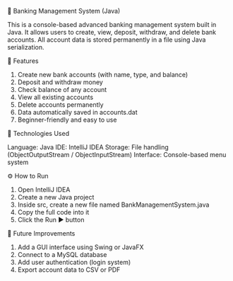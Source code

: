 🏦 Banking Management System (Java)

This is a console-based advanced banking management system built in Java.
It allows users to create, view, deposit, withdraw, and delete bank accounts.
All account data is stored permanently in a file using Java serialization.

🚀 Features

1. Create new bank accounts (with name, type, and balance)
2. Deposit and withdraw money
3. Check balance of any account
4. View all existing accounts
5. Delete accounts permanently
6. Data automatically saved in accounts.dat
7. Beginner-friendly and easy to use


🧠 Technologies Used

Language: Java
IDE: IntelliJ IDEA
Storage: File handling (ObjectOutputStream / ObjectInputStream)
Interface: Console-based menu system


⚙️ How to Run

1. Open IntelliJ IDEA
2. Create a new Java project
3. Inside src, create a new file named BankManagementSystem.java
4. Copy the full code into it
5. Click the Run ▶️ button


📌 Future Improvements

1. Add a GUI interface using Swing or JavaFX
2. Connect to a MySQL database
3. Add user authentication (login system)
4. Export account data to CSV or PDF
   

